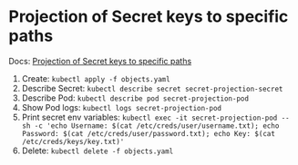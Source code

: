 # Projection of Secret keys to specific paths

Docs: [Projection of Secret keys to specific paths](https://kubernetes.io/docs/concepts/configuration/secret/#projection-of-secret-keys-to-specific-paths)

1. Create: `kubectl apply -f objects.yaml`
1. Describe Secret: `kubectl describe secret secret-projection-secret`
1. Describe Pod: `kubectl describe pod secret-projection-pod`
1. Show Pod logs: `kubectl logs secret-projection-pod`
1. Print secret env variables: `kubectl exec -it secret-projection-pod -- sh -c 'echo Username: $(cat /etc/creds/user/username.txt); echo Password: $(cat /etc/creds/user/password.txt); echo Key: $(cat /etc/creds/keys/key.txt)'`
1. Delete: `kubectl delete -f objects.yaml`
